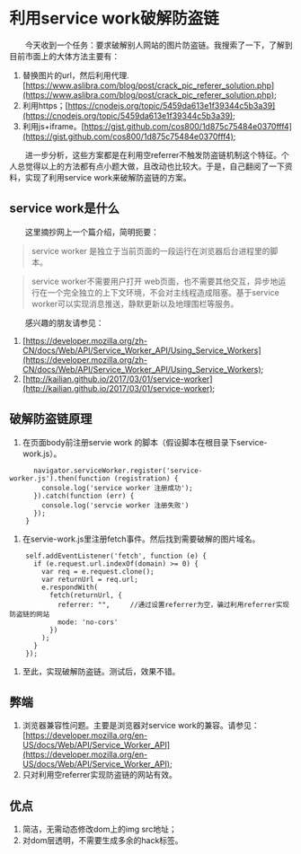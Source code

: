 # 利用service work破解防盗链

　　今天收到一个任务：要求破解别人网站的图片防盗链。我搜索了一下，了解到目前市面上的大体方法主要有：
1. 替换图片的url，然后利用代理.[https://www.aslibra.com/blog/post/crack_pic_referer_solution.php](https://www.aslibra.com/blog/post/crack_pic_referer_solution.php);
1. 利用https；[https://cnodejs.org/topic/5459da613e1f39344c5b3a39](https://cnodejs.org/topic/5459da613e1f39344c5b3a39);
1. 利用js+iframe。[https://gist.github.com/cos800/1d875c75484e0370fff4](https://gist.github.com/cos800/1d875c75484e0370fff4);

　　进一步分析，这些方案都是在利用空referrer不触发防盗链机制这个特征。个人总觉得以上的方法都有点小题大做，且改动也比较大。于是，自己翻阅了一下资料，实现了利用service work来破解防盗链的方案。
## service work是什么
　　这里摘抄网上一个篇介绍，简明扼要：
>service worker 是独立于当前页面的一段运行在浏览器后台进程里的脚本。

>service worker不需要用户打开 web页面，也不需要其他交互，异步地运行在一个完全独立的上下文环境，不会对主线程造成阻塞。基于service worker可以实现消息推送，静默更新以及地理围栏等服务。

　　感兴趣的朋友请参见：
1. [https://developer.mozilla.org/zh-CN/docs/Web/API/Service_Worker_API/Using_Service_Workers](https://developer.mozilla.org/zh-CN/docs/Web/API/Service_Worker_API/Using_Service_Workers);
1. [http://kailian.github.io/2017/03/01/service-worker](http://kailian.github.io/2017/03/01/service-worker);

## 破解防盗链原理

1. 在页面body前注册servie work 的脚本（假设脚本在根目录下service-work.js）。
````if (navigator.serviceWorker) {
      navigator.serviceWorker.register('service-worker.js').then(function (registration) {
        console.log('service worker 注册成功');
      }).catch(function (err) {
        console.log('servcie worker 注册失败')
      });
    }
````
1. 在servie-work.js里注册fetch事件。然后找到需要破解的图片域名。
````var domain = "http://mmbiz.qpic.cn";//domain是需要破解有防盗链地址的域名。
    self.addEventListener('fetch', function (e) {    
      if (e.request.url.indexOf(domain) >= 0) {
        var req = e.request.clone();       
        var returnUrl = req.url;
        e.respondWith(
          fetch(returnUrl, {
            referrer: "",     //通过设置referrer为空，骗过利用referrer实现防盗链的网站
            mode: 'no-cors'
          })
        );
      }
    });
````
1. 至此，实现破解防盗链。测试后，效果不错。

## 弊端

1. 浏览器兼容性问题。主要是浏览器对service work的兼容。请参见：[https://developer.mozilla.org/en-US/docs/Web/API/Service_Worker_API](https://developer.mozilla.org/en-US/docs/Web/API/Service_Worker_API);
1. 只对利用空referrer实现防盗链的网站有效。

## 优点

1. 简洁，无需动态修改dom上的img src地址；
1. 对dom层透明，不需要生成多余的hack标签。
